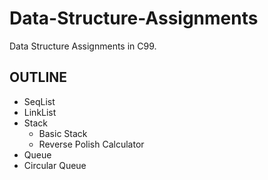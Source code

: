 # Data-Structure-Assignments

Data Structure Assignments in C99.

## OUTLINE

* SeqList
* LinkList
* Stack
  * Basic Stack
  * Reverse Polish Calculator
* Queue
* Circular Queue

